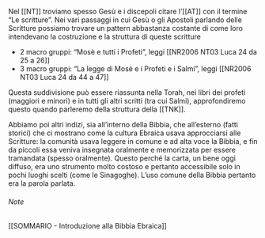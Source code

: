 Nel [[NT]] troviamo spesso Gesù e i discepoli citare l’[[AT]] con il termine “Le scritture”. Nei vari passaggi in cui Gesù o gli Apostoli parlando delle Scritture possiamo trovare un pattern abbastanza costante di come loro intendevano la costruzione e la struttura di queste scritture
- 2 macro gruppi: “Mosè e tutti i Profeti”, leggi [[NR2006 NT03 Luca 24 da 25 a 26]]
- 3 macro gruppi: “La legge di Mosè e i Profeti e i Salmi”, leggi [[NR2006 NT03 Luca 24 da 44 a 47]]
  
Questa suddivisione può essere riassunta nella Torah, nei libri dei profeti (maggiori e minori) e in tutti gli altri scritti (tra cui Salmi), approfondiremo questo quando parleremo della struttura della [[TNK]].

Abbiamo poi altri indizi, sia all’interno della Bibbia, che all’esterno (fatti storici) che ci mostrano come la cultura Ebraica usava approcciarsi alle Scritture: la comunità usava leggere in comune e ad alta voce la Bibbia, e fin da piccoli essa veniva insegnata oralmente e memorizzata per essere tramandata (spesso oralmente). Questo perché la carta, un bene oggi diffuso, era uno strumento molto costoso e pertanto accessibile solo in pochi luoghi scelti (come le Sinagoghe). L’uso comune della Bibbia pertanto era la parola parlata.
###### Note
[[SOMMARIO - Introduzione alla Bibbia Ebraica]]
